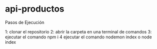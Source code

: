 # api-productos

Pasos de Ejecución

1: clonar el repositorio
2: abrir la carpeta en una terminal de comandos
3: ejecutar el comando npm i
4 ejecutar el comando nodemon index o node index
